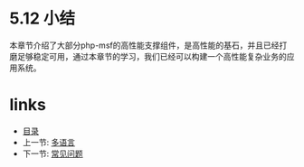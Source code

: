 # 5.12 小结

本章节介绍了大部分php-msf的高性能支撑组件，是高性能的基石，并且已经打磨足够稳定可用，通过本章节的学习，我们已经可以构建一个高性能复杂业务的应用系统。

# links
  * [目录](../README.md)
  * 上一节: [多语言](5.11-杂项.md)
  * 下一节: [常见问题](../chapter-6/6.0-常见问题.md)